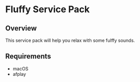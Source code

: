 # Fluffy Service Pack

## Overview

This service pack will help you relax with some fulffy sounds.

## Requirements

- macOS
- afplay
